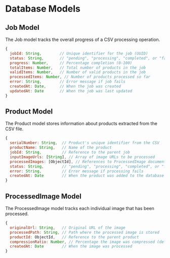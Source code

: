 # Database Models

## Job Model

The Job model tracks the overall progress of a CSV processing operation.

```javascript
{
  jobId: String,        // Unique identifier for the job (UUID)
  status: String,       // "pending", "processing", "completed", or "failed"
  progress: Number,     // Percentage completion (0-100)
  totalItems: Number,   // Total number of products in the job
  validItems: Number,   // Number of valid products in the job
  processedItems: Number, // Number of products processed so far
  error: String,        // Error message if job fails
  createdAt: Date,      // When the job was created
  updatedAt: Date       // When the job was last updated
}
```

## Product Model

The Product model stores information about products extracted from the CSV file.

```javascript
{
  serialNumber: String,  // Product's unique identifier from the CSV
  productName: String,   // Name of the product
  jobId: String,         // Reference to the parent job
  inputImageUrls: [String], // Array of image URLs to be processed
  processedImages: [ObjectId], // References to ProcessedImage documents
  status: String,        // "pending", "processing", "completed", or "failed"
  error: String,         // Error message if processing fails
  createdAt: Date        // When the product was added to the database
}
```

## ProcessedImage Model

The ProcessedImage model tracks each individual image that has been processed.

```javascript
{
  originalUrl: String,   // Original URL of the image
  processedPath: String, // Path where the processed image is stored
  productId: ObjectId,   // Reference to the parent product
  compressionRatio: Number, // Percentage the image was compressed (default: 50%)
  createdAt: Date        // When the image was processed
}
```
